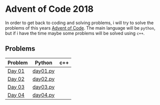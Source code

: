 # Advent of Code 2018

In order to get back to coding and solving problems, i will try to solve the problems of this years [Advent of Code](https://adventofcode). The main language will be `python`, but if i have the time maybe some problems will be solved using `c++`.

## Problems

| Problem                                       | Python                     | c++ |
| --------------------------------------------- | -------------------------- | --- |
| [Day 01](https://adventofcode.com/2018/day/1) | [day01.py](day01/day01.py) |     |
| [Day 02](https://adventofcode.com/2018/day/2) | [day02.py](day02/day02.py) |     |
| [Day 03](https://adventofcode.com/2018/day/3) | [day03.py](day03/day03.py) |     |
| [Day 04](https://adventofcode.com/2018/day/4) | [day04.py](day03/day04.py) |     |

